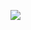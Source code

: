 ![](https://komarev.com/ghpvc/?username=20waystokillsomeone&style=flat-square&color=020202&label=observers)
